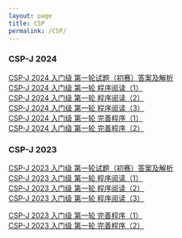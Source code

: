 ```yaml
---
layout: page
title: CSP
permalink: /CSP/
---
```


### CSP-J 2024
<a href="https://blog.csdn.net/lq1990717/article/details/142548081" target="_blank">CSP-J 2024 入门级 第一轮试题（初赛）答案及解析</a><br>
<a href="https://[blog.csdn.net/lq1990717/article/details/142552669](https://isoft.top/cspj/cspj2024ws1t.html)" target="_blank">CSP-J 2024 入门级 第一轮 程序阅读（1）</a><br>
<a href="https://blog.csdn.net/lq1990717/article/details/142552933" target="_blank">CSP-J 2024 入门级 第一轮 程序阅读（2）</a><br>
<a href="https://blog.csdn.net/lq1990717/article/details/142564001" target="_blank">CSP-J 2024 入门级 第一轮 程序阅读（3）</a><br>
<a href="https://blog.csdn.net/lq1990717/article/details/142564548" target="_blank">CSP-J 2024 入门级 第一轮 完善程序（1）</a><br>
<a href="https://blog.csdn.net/lq1990717/article/details/142567507" target="_blank">CSP-J 2024 入门级 第一轮 完善程序（2）</a><br>

### CSP-J 2023
<a href="https://blog.csdn.net/lq1990717/article/details/132926398" target="_blank">CSP-J 2023 入门级 第一轮试题（初赛）答案及解析</a><br>
<a href="https://blog.csdn.net/lq1990717/article/details/133134655" target="_blank">CSP-J 2023 入门级 第一轮 程序阅读（1）</a><br>
<a href="https://blog.csdn.net/lq1990717/article/details/133146141" target="_blank">CSP-J 2023 入门级 第一轮 程序阅读（2）</a><br>
<a href="https://blog.csdn.net/lq1990717/article/details/133149041" target="_blank">CSP-J 2023 入门级 第一轮 程序阅读（3）</a><br>
<!-- <a href="https://blog.csdn.net/applelin2012/article/details/141198983" target="_blank">CSP-J 2023 入门级 第一轮 程序阅读（3）</a><br> -->
<a href="https://blog.csdn.net/lq1990717/article/details/133184629" target="_blank">CSP-J 2023 入门级 第一轮 完善程序（1）</a><br>
<a href="https://blog.csdn.net/lq1990717/article/details/133186879" target="_blank">CSP-J 2023 入门级 第一轮 完善程序（2）</a><br>




